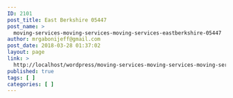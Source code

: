 ```yaml
---
ID: 2101
post_title: East Berkshire 05447
post_name: >
  moving-services-moving-services-moving-services-eastberkshire-05447
author: mrgabonijeff@gmail.com
post_date: 2018-03-28 01:37:02
layout: page
link: >
  http://localhost/wordpress/moving-services-moving-services-moving-services-eastberkshire-05447/
published: true
tags: [ ]
categories: [ ]
---
```

